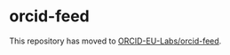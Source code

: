 orcid-feed
==========

This repository has moved to [ORCID-EU-Labs/orcid-feed](https://github.com/ORCID-EU-Labs/orcid-feed).